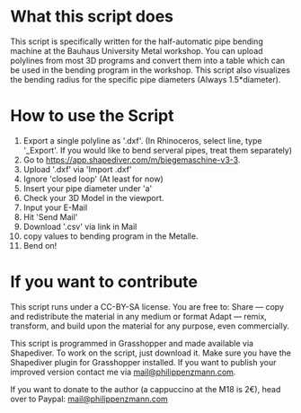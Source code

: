 # What this script does 

This script is specifically written for the half-automatic pipe bending machine at the Bauhaus University Metal workshop. You can upload polylines from most 3D programs and convert them into a table which can be used in the bending program in the workshop. This script also visualizes the bending radius for the specific pipe diameters (Always 1.5\*diameter).

# How to use the Script

 1. Export a single polyline as '.dxf'. (In Rhinoceros, select line, type '_Export'. If you would like to bend serveral pipes, treat them separately)
 2. Go to https://app.shapediver.com/m/biegemaschine-v3-3.
 3. Upload '.dxf' via 'Import .dxf'
 4. Ignore 'closed loop' (At least for now)
 5. Insert your pipe diameter under 'a'
 6. Check your 3D Model in the viewport.
 7. Input your E-Mail
 8. Hit 'Send Mail'
 9. Download '.csv' via link in Mail
10. copy values to bending program in the Metalle.
11. Bend on!

# If you want to contribute 

This script runs under a CC-BY-SA license. You are free to: Share — copy and redistribute the material in any medium or format Adapt — remix, transform, and build upon the material for any purpose, even commercially.

This script is programmed in Grasshopper and made available via Shapediver. To work on the script, just download it. Make sure you have the Shapediver plugin for Grasshopper installed. If you want to publish your improved version contact me via mail@philippenzmann.com.

If you want to donate to the author (a cappuccino at the M18 is 2€), head over to Paypal: mail@philippenzmann.com